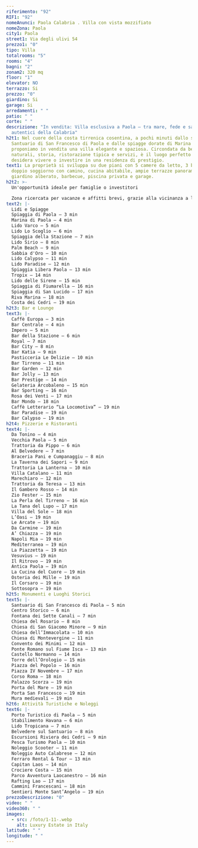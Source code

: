```yaml
---
riferimento: "92"
RIF1: "92"
nomeAnunci: Paola Calabria . Villa con vista mozzifiato
nomeZona: Paola
city1: Paola
street1: Via degli ulivi 54
prezzo1: "0"
tipo: Villa
totalrooms: "5"
rooms: "4"
bagni: "2"
zonam2: 320 mq
floor: "1"
elevator: NO
terrazzo: Si
prezzo: "0"
giardino: Si
garage: Si
arredamenti: " "
patio: " "
corte: " "
descrizione: "In vendita: Villa esclusiva a Paola – tra mare, fede e sapori
  autentici della Calabria"
h2t1: Nel cuore della costa tirrenica cosentina, a pochi minuti dallo storico
  Santuario di San Francesco di Paola e dalle spiagge dorate di Marina di Paola,
  proponiamo in vendita una villa elegante e spaziosa. Circondata da bellezze
  naturali, storia, ristorazione tipica e servizi, è il luogo perfetto per chi
  desidera vivere o investire in una residenza di prestigio.
text1: La proprietà si sviluppa su due piani con 5 camere da letto, 3 bagni,
  doppio soggiorno con camino, cucina abitabile, ampie terrazze panoramiche,
  giardino alberato, barbecue, piscina privata e garage.
h2t2: >-
  Un'opportunità ideale per famiglie o investitori

  Zona ricercata per vacanze e affitti brevi, grazie alla vicinanza a luoghi religiosi, culturali, spiagge e porti turistici. Ottimo potenziale per B&B, casa vacanza o residenza di lusso.
text2: |-
  Lidi e Spiagge
  Spiaggia di Paola – 3 min
  Marina di Paola – 4 min
  Lido Varco – 5 min
  Lido Lo Scoglio – 6 min
  Spiaggia della Stazione – 7 min
  Lido Sirio – 8 min
  Palm Beach – 9 min
  Sabbia d'Oro – 10 min
  Lido Calypso – 11 min
  Lido Paradise – 12 min
  Spiaggia Libera Paola – 13 min
  Tropix – 14 min
  Lido delle Sirene – 15 min
  Spiaggia di Fiumarella – 16 min
  Spiaggia di San Lucido – 17 min
  Riva Marina – 18 min
  Costa dei Cedri – 19 min
h2t3: Bar e Lounge
text3: |-
  Caffè Europa – 3 min
  Bar Centrale – 4 min
  Impero – 5 min
  Bar della Stazione – 6 min
  Royal – 7 min
  Bar City – 8 min
  Bar Katia – 9 min
  Pasticceria Le Delizie – 10 min
  Bar Tirreno – 11 min
  Bar Garden – 12 min
  Bar Jolly – 13 min
  Bar Prestige – 14 min
  Gelateria Arcobaleno – 15 min
  Bar Sporting – 16 min
  Rosa dei Venti – 17 min
  Bar Mondo – 18 min
  Caffè Letterario “La Locomotiva” – 19 min
  Bar Paradise – 19 min
  Bar Calypso – 19 min
h2t4: Pizzerie e Ristoranti
text4: |-
  Da Tonino – 4 min
  Vecchia Paola – 5 min
  Trattoria da Pippo – 6 min
  Al Belvedere – 7 min
  Braceria Pani e Cumpanaggiu – 8 min
  La Taverna dei Sapori – 9 min
  Trattoria La Lanterna – 10 min
  Villa Catalano – 11 min
  Marechiaro – 12 min
  Trattoria da Teresa – 13 min
  Il Gambero Rosso – 14 min
  Zio Fester – 15 min
  La Perla del Tirreno – 16 min
  La Tana del Lupo – 17 min
  Villa del Sole – 18 min
  L’Oasi – 19 min
  Le Arcate – 19 min
  Da Carmine – 19 min
  A’ Chiazza – 19 min
  Napoli Mia – 19 min
  Mediterranea – 19 min
  La Piazzetta – 19 min
  Vesuvius – 19 min
  Il Ritrovo – 19 min
  Antica Paola – 19 min
  La Cucina del Cuore – 19 min
  Osteria dei Mille – 19 min
  Il Corsaro – 19 min
  Sottosopra – 19 min
h2t5: Monumenti e Luoghi Storici
text5: |-
  Santuario di San Francesco di Paola – 5 min
  Centro Storico – 6 min
  Fontana dei Sette Canali – 7 min
  Chiesa del Rosario – 8 min
  Chiesa di San Giacomo Minore – 9 min
  Chiesa dell’Immacolata – 10 min
  Chiesa di Montevergine – 11 min
  Convento dei Minimi – 12 min
  Ponte Romano sul Fiume Isca – 13 min
  Castello Normanno – 14 min
  Torre dell’Orologio – 15 min
  Piazza del Popolo – 16 min
  Piazza IV Novembre – 17 min
  Corso Roma – 18 min
  Palazzo Scorza – 19 min
  Porta del Mare – 19 min
  Porta San Francesco – 19 min
  Mura medievali – 19 min
h2t6: Attività Turistiche e Noleggi
text6: |-
  Porto Turistico di Paola – 5 min
  Stabilimento Havana – 6 min
  Lido Tropicana – 7 min
  Belvedere sul Santuario – 8 min
  Escursioni Riviera dei Cedri – 9 min
  Pesca Turismo Paola – 10 min
  Noleggio Scooter – 11 min
  Noleggio Auto Calabrese – 12 min
  Ferraro Rental & Tour – 13 min
  Capitan Laos – 14 min
  Crociere Costa – 15 min
  Parco Avventura Laocanestro – 16 min
  Rafting Lao – 17 min
  Cammini Francescani – 18 min
  Sentieri Monte Sant’Angelo – 19 min
prezzoDescrizione: "0"
video: " "
video360: " "
images:
  - src: /foto/1-11-.webp
    alt: Luxury Estate in Italy
latitude: " "
longitude: " "
---
```

